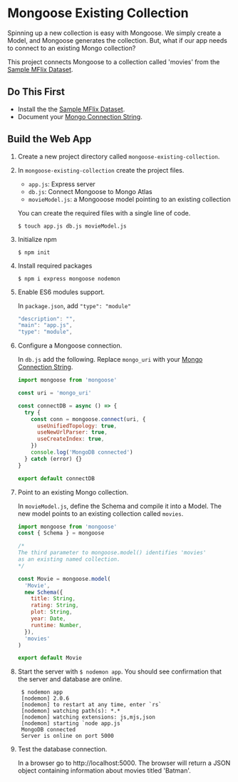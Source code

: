 # Mongoose Existing Collection

Spinning up a new collection is easy with Mongoose. We simply create a Model, and Mongoose generates the collection. But, what if our app needs to connect to an existing Mongo collection?

This project connects Mongoose to a collection called 'movies' from the [Sample MFlix Dataset](https://docs.atlas.mongodb.com/sample-data/sample-mflix).

## Do This First

- Install the the [Sample MFlix Dataset](https://docs.atlas.mongodb.com/sample-data/sample-mflix).
- Document your [Mongo Connection String](https://docs.mongodb.com/manual/reference/connection-string/).

## Build the Web App

1. Create a new project directory called `mongoose-existing-collection`.

1. In `mongoose-existing-collection` create the project files.

   - `app.js`: Express server
   - `db.js`: Connect Mongoose to Mongo Atlas
   - `movieModel.js`: a Mongooose model pointing to an existing collection

   You can create the required files with a single line of code.

   `$ touch app.js db.js movieModel.js`

1. Initialize npm

   `$ npm init`

1. Install required packages

   `$ npm i express mongoose nodemon`

1. Enable ES6 modules support.

   In `package.json`, add `"type": "module"`

   ```js
   "description": "",
   "main": "app.js",
   "type": "module",
   ```

1. Configure a Mongoose connection.

   In `db.js` add the following. Replace `mongo_uri` with your [Mongo Connection String](https://docs.mongodb.com/manual/reference/connection-string/).

   ```js
   import mongoose from 'mongoose'

   const uri = 'mongo_uri'

   const connectDB = async () => {
     try {
       const conn = mongoose.connect(uri, {
         useUnifiedTopology: true,
         useNewUrlParser: true,
         useCreateIndex: true,
       })
       console.log('MongoDB connected')
     } catch (error) {}
   }

   export default connectDB
   ```

1. Point to an existing Mongo collection.

   In `movieModel.js`, define the Schema and compile it into a Model. The new model points to an existing collection called `movies`.

   ```js
   import mongoose from 'mongoose'
   const { Schema } = mongoose

   /* 
   The third parameter to mongoose.model() identifies 'movies'
   as an existing named collection.
   */

   const Movie = mongoose.model(
     'Movie',
     new Schema({
       title: String,
       rating: String,
       plot: String,
       year: Date,
       runtime: Number,
     }),
     'movies'
   )

   export default Movie
   ```

1. Start the server with `$ nodemon app`. You should see confirmation that the server and database are online.

   ```lang-bash
    $ nodemon app
    [nodemon] 2.0.6
    [nodemon] to restart at any time, enter `rs`
    [nodemon] watching path(s): *.*
    [nodemon] watching extensions: js,mjs,json
    [nodemon] starting `node app.js`
    MongoDB connected
    Server is online on port 5000
   ```

1. Test the database connection.

   In a browser go to http://localhost:5000. The browser will return a JSON object containing information about movies titled 'Batman'.
